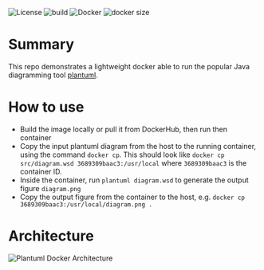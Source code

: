 ![License](https://img.shields.io/badge/License-Apache_2.0-blue.svg)
![build](https://img.shields.io/github/actions/workflow/status/maciejskorski/plantuml-docker/docker-image.yaml)
![Docker](https://img.shields.io/badge/dockerhub-images-important.svg?logo=LOGO)
![docker size](https://img.shields.io/docker/image-size/maciejskorski/plantuml-docker)

# Summary

This repo demonstrates a lightweight docker able to run the popular Java diagramming tool [plantuml](http://www.plantuml.com/plantuml/uml/SyfFKj2rKt3CoKnELR1Io4ZDoSa70000).

# How to use

* Build the image locally or pull it from DockerHub, then run then container 
* Copy the input plantuml diagram from the host to the running container, using the command `docker cp`. This should look like `docker cp src/diagram.wsd 3689309baac3:/usr/local` where `3689309baac3` is the container ID.
* Inside the container, run `plantuml diagram.wsd` to generate the output figure `diagram.png`
* Copy the output figure from the container to the host, e.g. `docker cp 3689309baac3:/usr/local/diagram.png .`

# Architecture

![Plantuml Docker Architecture](http://www.plantuml.com/plantuml/proxy?cache=no&src=https://raw.githubusercontent.com/maciejskorski/plantuml-docker/main/src/diagram.wsd)
